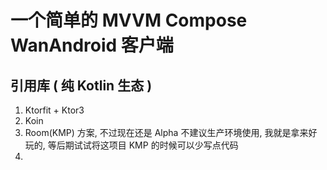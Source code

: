 # 一个简单的 MVVM Compose WanAndroid 客户端

## 引用库 ( 纯 Kotlin 生态 )

1. Ktorfit + Ktor3
2. Koin
3. Room(KMP) 方案, 不过现在还是 Alpha 不建议生产环境使用, 我就是拿来好玩的, 等后期试试将这项目 KMP 的时候可以少写点代码
4. 